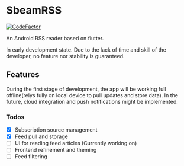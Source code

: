 # SbeamRSS
[![CodeFactor](https://www.codefactor.io/repository/github/sbeam-dev/sbeamrss/badge)](https://www.codefactor.io/repository/github/sbeam-dev/sbeamrss)

An Android RSS reader based on flutter.

In early development state. Due to the lack of time and skill of the developer, no feature nor stability is guaranteed.

## Features

During the first stage of development, the app will be working full offline(relys fully on local device to pull updates and store data). In the future, cloud integration and push notifications might be implemented.

### Todos

- [x] Subscription source management
- [x] Feed pull and storage
- [ ] UI for reading feed articles (Currently working on)
- [ ] Frontend refinement and theming
- [ ] Feed filtering